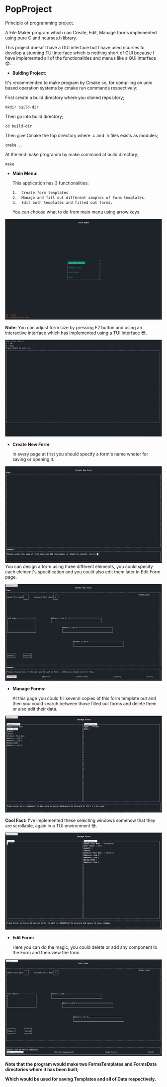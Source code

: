 # PopProject

Principle of programming project.

A File Maker program which can Create, Edit, Manage forms implemented using pure C and ncurses.h library.

This project doesn’t have a GUI interface but I have used ncurses to develop a stunning TUI interface which is nothing short of GUI because I have implemented all of the functionalities and menus like a GUI interface 😎.

-   **Bulding Project:**

It's recommended to make program by Cmake so, for compiling on unix based operation systems by cmake run commands respectively:

First create a bulid directory where you cloned repository;

```
mkdir build-dir
```

Then go into build directory;

```
cd build-dir
```

Then give Cmake the top directory where .c and .h files exists as modules;

```
cmake ..
```

At the end make programm by make command at build directory;

```
make
```

-   **Main Menu:**

    This application has 3 functionalities:

        1.  Create form templates
        2.  Manage and fill out different samples of form templates.
        3.  Edit both templates and filled out forms.

    You can choose what to do from main menu using arrow keys.

![](./Screenshots/1.png)

   **Note:** You can adjust form size by pressing F2 button and using an interactive interface which has implemented using a TUI interface 😎.

![](./Screenshots/2.png)

-   **Create New Form:**

    In every page at first you should specify a form's name wheter for saving or opening it.

![](./Screenshots/3.png)
    You can design a form using three different elements, you could specify each element's specification and you could also edit them later in Edit Form page.

![](./Screenshots/4.png)

-   **Manage Forms:**

    At this page you could fill several copies of this form template out and then you could search between those filled out forms and delete them or also edit their data.

![](./Screenshots/5.png)

   **Cool Fact:** I've implemented these selecting windows somehow that they are scrollable, again in a TUI environment 😎.

![](./Screenshots/6.png)

-   **Edit Form:**

    Here you can do the magic, you could delete or add any component to the Form and then view the form.

![](./Screenshots/7.png)

**Note that the program would make two FormsTemplates and FormsData directories where it has been built;**

**Which would be used for saving Templates and all of Data respectively.**
